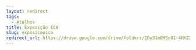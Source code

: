 ```yaml
---
layout: redirect
tags:
  - Atalhos
title: Exposição ICA
slug: exposicaoica
redirect_url: https://drive.google.com/drive/folders/1Dw31m8MSnO1-4HXZZsP3FS2vrD-DanQ7?usp=drive_link
---
```

